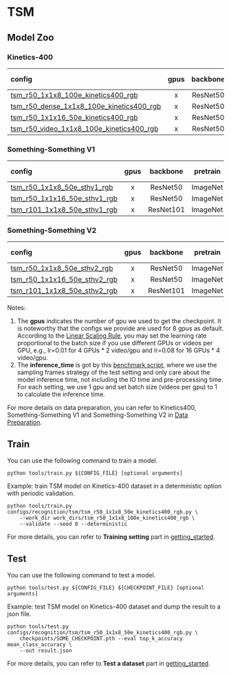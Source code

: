 # TSM

## Model Zoo

### Kinetics-400

|config | gpus | backbone | pretrain | top1 acc| top5 acc | inference_time(video/s) | gpu_mem(M)| ckpt | log| json|
|:--|:--:|:--:|:--:|:--:|:--:|:--:|:--:|:--:|:--:|:--:|
|[tsm_r50_1x1x8_100e_kinetics400_rgb](/configs/recognition/tsm/tsm_r50_1x1x8_50e_kinetics400_rgb.py) |x| ResNet50| ImageNet |70.24|89.56|74.0 (8x1 frames)| 7079 | [ckpt](https://open-mmlab.s3.ap-northeast-2.amazonaws.com/mmaction/mmaction-v1/recognition/tsm/tsm_r50_1x1x8_50e_kinetics400_rgb/tsm_r50_1x1x8_50e_kinetics400_rgb_20200607-af7fb746.pth) | [log](https://open-mmlab.s3.ap-northeast-2.amazonaws.com/mmaction/mmaction-v1/recognition/tsm/tsm_r50_1x1x8_50e_kinetics400_rgb/20200607_211800.log)| [json](https://open-mmlab.s3.ap-northeast-2.amazonaws.com/mmaction/mmaction-v1/recognition/tsm/tsm_r50_1x1x8_50e_kinetics400_rgb/20200607_211800.log.json)|
|[tsm_r50_dense_1x1x8_100e_kinetics400_rgb](/configs/recognition/tsm/tsm_r50_dense_1x1x8_100e_kinetics400_rgb.py) |x| ResNet50 | ImageNet|71.84|90.18|11.5 (8x10 frames)| 7079 | [ckpt](https://open-mmlab.s3.ap-northeast-2.amazonaws.com/mmaction/mmaction-v1/recognition/tsm/tsm_r50_dense_1x1x8_100e_kinetics400_rgb/tsm_r50_dense_1x1x8_100e_kinetics400_rgb_20200626-91a54551.pth) | [log](https://open-mmlab.s3.ap-northeast-2.amazonaws.com/mmaction/mmaction-v1/recognition/tsm/tsm_r50_dense_1x1x8_100e_kinetics400_rgb/20200621_101921.log)| [json](https://open-mmlab.s3.ap-northeast-2.amazonaws.com/mmaction/mmaction-v1/recognition/tsm/tsm_r50_dense_1x1x8_100e_kinetics400_rgb/20200621_101921.log.json)|
|[tsm_r50_1x1x16_50e_kinetics400_rgb](/configs/recognition/tsm/tsm_r50_1x1x16_50e_kinetics400_rgb.py) |x| ResNet50| ImageNet |71.69|90.4|47.0 (16x1 frames)| 10404  | [ckpt](https://open-mmlab.s3.ap-northeast-2.amazonaws.com/mmaction/mmaction-v1/recognition/tsm/tsm_r50_1x1x16_50e_kinetics400_rgb/tsm_r50_1x1x16_50e_kinetics400_rgb_20200607-f731bffc.pth) | [log](https://open-mmlab.s3.ap-northeast-2.amazonaws.com/mmaction/mmaction-v1/recognition/tsm/tsm_r50_1x1x16_50e_kinetics400_rgb/20200607_221310.log)| [json](https://open-mmlab.s3.ap-northeast-2.amazonaws.com/mmaction/mmaction-v1/recognition/tsm/tsm_r50_1x1x16_50e_kinetics400_rgb/20200607_221310.log.json)|
|[tsm_r50_video_1x1x8_100e_kinetics400_rgb](/configs/recognition/tsm/tsm_r50_video_1x1x8_100e_kinetics400_rgb.py) |x| ResNet50| ImageNet | x | x | x | 7077 | [ckpt](https://open-mmlab.s3.ap-northeast-2.amazonaws.com/mmaction/mmaction-v1/) | [log](https://open-mmlab.s3.ap-northeast-2.amazonaws.com/mmaction/mmaction-v1/)| [json](https://open-mmlab.s3.ap-northeast-2.amazonaws.com/mmaction/mmaction-v1/)|

### Something-Something V1

|config | gpus | backbone| pretrain | top1 acc| top5 acc | gpu_mem(M)  | ckpt | log| json|
|:--|:--:|:--:|:--:|:--:|:--:|:--:|:--:|:--:|:--:|
|[tsm_r50_1x1x8_50e_sthv1_rgb](/configs/recognition/tsm/tsm_r50_1x1x8_50e_sthv1_rgb.py) |x| ResNet50 | ImageNet|44.62|75.51| 7077| [ckpt](https://open-mmlab.s3.ap-northeast-2.amazonaws.com/mmaction/mmaction-v1/recognition/tsm/tsm_r50_1x1x8_50e_sthv1_rgb/tsm_r50_1x1x8_50e_sthv1_rgb_20200616-3417f361.pth) | [log](https://open-mmlab.s3.ap-northeast-2.amazonaws.com/mmaction/mmaction-v1/recognition/tsm/tsm_r50_1x1x8_50e_sthv1_rgb/20200616_022852.log)| [json](https://open-mmlab.s3.ap-northeast-2.amazonaws.com/mmaction/mmaction-v1/recognition/tsm/tsm_r50_1x1x8_50e_sthv1_rgb/20200616_022852.log.json)|
|[tsm_r50_1x1x16_50e_sthv1_rgb](/configs/recognition/tsm/tsm_r50_1x1x16_50e_sthv1_rgb.py) |x| ResNet50 | ImageNet|43.81|74.73| x | [ckpt](https://open-mmlab.s3.ap-northeast-2.amazonaws.com/mmaction/mmaction-v1/) | [log](https://open-mmlab.s3.ap-northeast-2.amazonaws.com/mmaction/mmaction-v1/)| [json](https://open-mmlab.s3.ap-northeast-2.amazonaws.com/mmaction/mmaction-v1/)|
|[tsm_r101_1x1x8_50e_sthv1_rgb](/configs/recognition/tsm/tsm_r101_1x1x8_50e_sthv1_rgb.py) |x| ResNet101| ImageNet |46.41|74.07| x | [ckpt](https://open-mmlab.s3.ap-northeast-2.amazonaws.com/mmaction/mmaction-v1/) | [log](https://open-mmlab.s3.ap-northeast-2.amazonaws.com/mmaction/mmaction-v1/)| [json](https://open-mmlab.s3.ap-northeast-2.amazonaws.com/mmaction/mmaction-v1/)|

### Something-Something V2

|config | gpus | backbone | pretrain| top1 acc| top5 acc | gpu_mem(M)  | ckpt | log| json|
|:--|:--:|:--:|:--:|:--:|:--:|:--:|:--:|:--:|:--:|
|[tsm_r50_1x1x8_50e_sthv2_rgb](/configs/recognition/tsm/tsm_r50_1x1x8_50e_sthv2_rgb.py) |x| ResNet50| ImageNet |59.91|84.61| x| [ckpt](https://open-mmlab.s3.ap-northeast-2.amazonaws.com/mmaction/mmaction-v1/) | [log](https://open-mmlab.s3.ap-northeast-2.amazonaws.com/mmaction/mmaction-v1/)| [json](https://open-mmlab.s3.ap-northeast-2.amazonaws.com/mmaction/mmaction-v1/)|
|[tsm_r50_1x1x16_50e_sthv2_rgb](/configs/recognition/tsm/tsm_r50_1x1x16_50e_sthv2_rgb.py) |x| ResNet50| ImageNet |56.10|84.43| 10400| [ckpt](https://open-mmlab.s3.ap-northeast-2.amazonaws.com/mmaction/mmaction-v1/recognition/tsm/tsm_r50_1x1x16_50e_sthv2_rgb/tsm_r50_1x1x16_50e_sthv2_rgb_20200621-60ff441a.pth) | [log](https://open-mmlab.s3.ap-northeast-2.amazonaws.com/mmaction/mmaction-v1/recognition/tsm/tsm_r50_1x1x16_50e_sthv2_rgb/20200621_101921.log)| [json](https://open-mmlab.s3.ap-northeast-2.amazonaws.com/mmaction/mmaction-v1/recognition/tsm/tsm_r50_1x1x16_50e_sthv2_rgb/20200621_101921.log.json)|
|[tsm_r101_1x1x8_50e_sthv2_rgb](/configs/recognition/tsm/tsm_r101_1x1x8_50e_sthv2_rgb.py) |x| ResNet101 | ImageNet|59.12|85.74| 9784 | [ckpt](https://open-mmlab.s3.ap-northeast-2.amazonaws.com/mmaction/mmaction-v1/recognition/tsm/tsm_r101_1x1x8_50e_sthv2_rgb/tsm_r101_1x1x8_50e_sthv2_rgb_20200625-df82f5e6.pth) | [log](https://open-mmlab.s3.ap-northeast-2.amazonaws.com/mmaction/mmaction-v1/recognition/tsm/tsm_r101_1x1x8_50e_sthv2_rgb/20200625_224131.log)| [json](https://open-mmlab.s3.ap-northeast-2.amazonaws.com/mmaction/mmaction-v1/recognition/tsm/tsm_r101_1x1x8_50e_sthv2_rgb/20200625_224131.log.json)|

Notes:
1. The **gpus** indicates the number of gpu we used to get the checkpoint. It is noteworthy that the configs we provide are used for 8 gpus as default.
According to the [Linear Scaling Rule](https://arxiv.org/abs/1706.02677), you may set the learning rate proportional to the batch size if you use different GPUs or videos per GPU,
e.g., lr=0.01 for 4 GPUs * 2 video/gpu and lr=0.08 for 16 GPUs * 4 video/gpu.
2. The **inference_time** is got by this [benchmark script](/tools/benchmark.py), where we use the sampling frames strategy of the test setting and only care about the model inference time,
not including the IO time and pre-processing time. For each setting, we use 1 gpu and set batch size (videos per gpu) to 1 to calculate the inference time.

For more details on data preparation, you can refer to Kinetics400, Something-Something V1 and Something-Something V2 in [Data Preparation](/docs/data_preparation.md).

## Train
You can use the following command to train a model.
```shell
python tools/train.py ${CONFIG_FILE} [optional arguments]
```

Example: train TSM model on Kinetics-400 dataset in a deterministic option with periodic validation.
```shell
python tools/train.py configs/recognition/tsm/tsm_r50_1x1x8_50e_kinetics400_rgb.py \
    --work_dir work_dirs/tsm_r50_1x1x8_100e_kinetics400_rgb \
    --validate --seed 0 --deterministic
```

For more details, you can refer to **Training setting** part in [getting_started](/docs/getting_started.md#training-setting).

## Test
You can use the following command to test a model.
```shell
python tools/test.py ${CONFIG_FILE} ${CHECKPOINT_FILE} [optional arguments]
```

Example: test TSM model on Kinetics-400 dataset and dump the result to a json file.
```shell
python tools/test.py configs/recognition/tsm/tsm_r50_1x1x8_50e_kinetics400_rgb.py \
    checkpoints/SOME_CHECKPOINT.pth --eval top_k_accuracy mean_class_accuracy \
    --out result.json
```

For more details, you can refer to **Test a dataset** part in [getting_started](/docs/getting_started.md#test-a-dataset).
